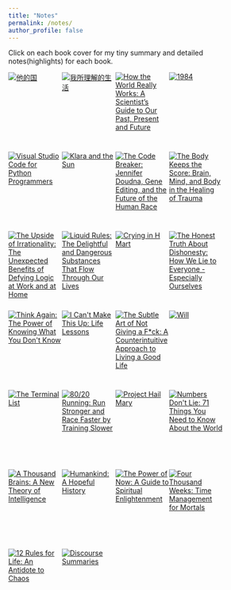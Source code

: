 ```yaml
---
title: "Notes"
permalink: /notes/
author_profile: false
---
```



Click on each book cover for my tiny summary and detailed notes(highlights) for each book. 


<!-- # 2022 -->

<!-- 

Put the newer one on top so that it will be in the same order as the Goodreads order. 

Read before 2022
----------------
Currently, two issues: 1) I don't see the static link for all books beyond the first 20 books; 2) Not sure how to display different years in this page. 

For issue 1). I can copy paste the link in the javascript part to get the complete list and save it to _notes.html. use print() in python to clean those escape strings. Save it to _notes_processed.html. Now I can use it to get all the books I want. Replace the picture size to the one used here: _S\w\d\d_ -> _SX98_

--------------------------------------------------
130 books on Aug 15, 2022 in _notes_processed.html
--------------------------------------------------

/notes/discourse-summaries

2022 Aug 
-----------

/notes/我所理解的生活
/notes/他的国
/notes/how-the-world-really-works

2022 july 
-----------

/notes/klara-and-the-sun
/notes/visual-studio-code-for-python-programmers
/notes/1984

2022 june 
-----------
/notes/the-upside-of-irrationality
/notes/the-body-keeps-the-score
/notes/the-code-breaker

2022 may 
-----------
/notes/crying-in-h-mart
/notes/liquid-rules


Edited Below
=============

2022 april 
-----------

/notes/think-again
/notes/i-can't-make-this-up
/notes/honest-truth
----------------------------------------
[Will - by Will Smith](/notes/will)
/notes/the-terminal-list
/notes/will
/notes/80_20-running
/notes/project-hail-mary
/notes/four-thousand-weeks.md
/notes/the-subtle-art-of-not-giving-a-f*ck

--------------------------------------------------------------------------------
1. [Numbers Don't Lie - by Vaclav Smil](/notes/numbers-don't-lie)

1. [A Thousand Brains - by Jeff Hawkins](/notes/a-thousand-brains)

1. [Humankind - by Rutger Bregman](/notes/humankind)

1. [The Power of Now - by Eckhart Tolle](/notes/the-power-of-now)

1. [12 Rules for Life - by Jordan B. Peterson](/notes/12-rules-for-life)


 -->

<style type="text/css" media="screen">
.gr_grid_container {
    /* customize grid container div here. eg: width: 500px; */
}

.gr_grid_book_container {
    /* customize book cover container div here */
    float: left;
    width: 108px;
    height: 160px;
    /* width: 147px;
    height: 240px; */
    padding: 0px 0px;
    overflow: hidden;
}
</style>


  <div class="gr_grid_container">
    <div class="gr_grid_book_container"><a title="他的国" rel="nofollow" href="/notes/他的国"><img alt="他的国" border="0" src="https://i.gr-assets.com/images/S/compressed.photo.goodreads.com/books/1373367257l/18171758._SX98_.jpg" /></a></div>
    <div class="gr_grid_book_container"><a title="我所理解的生活" rel="nofollow" href="/notes/我所理解的生活"><img alt="我所理解的生活" border="0" src="https://i.gr-assets.com/images/S/compressed.photo.goodreads.com/books/1385654751l/19024336._SX98_.jpg" /></a></div>
    <div class="gr_grid_book_container"><a title="How the World Really Works: A Scientist’s Guide to Our Past, Present and Future" rel="nofollow" href="/notes/how-the-world-really-works"><img alt="How the World Really Works: A Scientist’s Guide to Our Past, Present and Future" border="0" src="https://i.gr-assets.com/images/S/compressed.photo.goodreads.com/books/1641444915l/56587388._SX98_.jpg" /></a></div>
    <div class="gr_grid_book_container"><a title="1984" rel="nofollow" href="/notes/1984"><img alt="1984" border="0" src="https://i.gr-assets.com/images/S/compressed.photo.goodreads.com/books/1532714506l/40961427._SX98_.jpg" /></a> </div>
    <div class="gr_grid_book_container"><a title="Visual Studio Code for Python Programmers" rel="nofollow" href="/notes/visual-studio-code-for-python-programmers"><img alt="Visual Studio Code for Python Programmers" border="0" src="https://i.gr-assets.com/images/S/compressed.photo.goodreads.com/books/1623118657l/55895023._SX98_.jpg" /></a> </div>
    <div class="gr_grid_book_container"><a title="Klara and the Sun" rel="nofollow" href="/notes/klara-and-the-sun"><img alt="Klara and the Sun" border="0" src="https://i.gr-assets.com/images/S/compressed.photo.goodreads.com/books/1603206535l/54120408._SX98_.jpg" /></a> </div>
    <div class="gr_grid_book_container"><a title="The Code Breaker: Jennifer Doudna, Gene Editing, and the Future of the Human Race" rel="nofollow" href="/notes/the-code-breaker"><img alt="The Code Breaker: Jennifer Doudna, Gene Editing, and the Future of the Human Race" border="0" src="https://i.gr-assets.com/images/S/compressed.photo.goodreads.com/books/1610894755l/54968118._SX98_.jpg" /></a> </div>
    <div class="gr_grid_book_container"><a title="The Body Keeps the Score: Brain, Mind, and Body in the Healing of Trauma" rel="nofollow" href="/notes/the-body-keeps-the-score"><img alt="The Body Keeps the Score: Brain, Mind, and Body in the Healing of Trauma" border="0" src="https://i.gr-assets.com/images/S/compressed.photo.goodreads.com/books/1594559067l/18693771._SX98_.jpg" /></a> </div>
    <div class="gr_grid_book_container"><a title="The Upside of Irrationality: The Unexpected Benefits of Defying Logic at Work and at Home" rel="nofollow" href="/notes/the-upside-of-irrationality"><img alt="The Upside of Irrationality: The Unexpected Benefits of Defying Logic at Work and at Home" border="0" src="https://i.gr-assets.com/images/S/compressed.photo.goodreads.com/books/1268511997l/7815744._SX98_.jpg" /></a> </div>
    <div class="gr_grid_book_container"><a title="Liquid Rules: The Delightful and Dangerous Substances That Flow Through Our Lives" rel="nofollow" href="/notes/liquid-rules"><img alt="Liquid Rules: The Delightful and Dangerous Substances That Flow Through Our Lives" border="0" src="https://i.gr-assets.com/images/S/compressed.photo.goodreads.com/books/1519637292l/35721140._SX98_.jpg" /></a> </div>
    <div class="gr_grid_book_container"><a title="Crying in H Mart" rel="nofollow" href="/notes/crying-in-h-mart"><img alt="Crying in H Mart" border="0" src="https://i.gr-assets.com/images/S/compressed.photo.goodreads.com/books/1601937850l/54814676._SX98_.jpg" /></a> </div>
    <div class="gr_grid_book_container"><a title="The Honest Truth About Dishonesty: How We Lie to Everyone - Especially Ourselves" rel="nofollow" href="/notes/honest-truth"><img alt="The Honest Truth About Dishonesty: How We Lie to Everyone - Especially Ourselves" border="0" src="https://i.gr-assets.com/images/S/compressed.photo.goodreads.com/books/1331070373l/13426114._SX98_.jpg" /></a></div>
    <div class="gr_grid_book_container"><a title="Think Again: The Power of Knowing What You Don't Know" rel="nofollow" href="/notes/think-again"><img alt="Think Again: The Power of Knowing What You Don't Know" border="0" src="https://i.gr-assets.com/images/S/compressed.photo.goodreads.com/books/1602574232l/55539565._SX98_.jpg" /></a></div>
    <div class="gr_grid_book_container"><a title="I Can't Make This Up: Life Lessons" rel="nofollow" href="/notes/i-can't-make-this-up"><img alt="I Can't Make This Up: Life Lessons" border="0" src="https://i.gr-assets.com/images/S/compressed.photo.goodreads.com/books/1493503674l/33347428._SX98_.jpg" /></a></div>
    <div class="gr_grid_book_container"><a title="The Subtle Art of Not Giving a F*ck: A Counterintuitive Approach to Living a Good Life" rel="nofollow" href="/notes/the-subtle-art-of-not-giving-a-f*ck"><img alt="The Subtle Art of Not Giving a F*ck: A Counterintuitive Approach to Living a Good Life" border="0" src="https://i.gr-assets.com/images/S/compressed.photo.goodreads.com/books/1465761302l/28257707._SX98_.jpg" /></a></div>
    <div class="gr_grid_book_container"><a title="Will" rel="nofollow" href="/notes/will"><img alt="Will" border="0" src="https://i.gr-assets.com/images/S/compressed.photo.goodreads.com/books/1624126289l/58375739._SX98_.jpg" /></a></div>
    <div class="gr_grid_book_container"><a title="The Terminal List (Terminal List, #1)" rel="nofollow" href="/notes/the-terminal-list"><img alt="The Terminal List" border="0" src="https://i.gr-assets.com/images/S/compressed.photo.goodreads.com/books/1520163970l/35297106._SX98_.jpg" /></a></div>
    <div class="gr_grid_book_container"><a title="80/20 Running: Run Stronger and Race Faster by Training Slower" rel="nofollow" href="/notes/80_20-running"><img alt="80/20 Running: Run Stronger and Race Faster by Training Slower" border="0" src="https://i.gr-assets.com/images/S/compressed.photo.goodreads.com/books/1398027298l/20821042._SX98_.jpg" /></a></div>
    <div class="gr_grid_book_container"><a title="Project Hail Mary" rel="nofollow" href="/notes/project-hail-mary"><img alt="Project Hail Mary" border="0" src="https://i.gr-assets.com/images/S/compressed.photo.goodreads.com/books/1597695864l/54493401._SX98_.jpg" /></a></div>
    <div class="gr_grid_book_container"><a title="Numbers Don't Lie: 71 Things You Need to Know About the World" rel="nofollow" href="/notes/numbers-don't-lie"><img alt="Numbers Don't Lie: 71 Things You Need to Know About the World" border="0" src="https://i.gr-assets.com/images/S/compressed.photo.goodreads.com/books/1598804527l/50705179._SX98_.jpg" /></a></div>
    <div class="gr_grid_book_container"><a title="A Thousand Brains: A New Theory of Intelligence" rel="nofollow" href="/notes/a-thousand-brains"><img alt="A Thousand Brains: A New Theory of Intelligence" border="0" src="https://i.gr-assets.com/images/S/compressed.photo.goodreads.com/books/1609237769l/54503521._SX98_.jpg" /></a></div>
    <div class="gr_grid_book_container"><a title="Humankind: A Hopeful History" rel="nofollow" href="/notes/humankind"><img alt="Humankind: A Hopeful History" border="0" src="https://i.gr-assets.com/images/S/compressed.photo.goodreads.com/books/1577251406l/52879286._SX98_.jpg" /></a></div>
    <div class="gr_grid_book_container"><a title="The Power of Now: A Guide to Spiritual Enlightenment" rel="nofollow" href="/notes/the-power-of-now"><img alt="The Power of Now: A Guide to Spiritual Enlightenment" border="0" src="https://i.gr-assets.com/images/S/compressed.photo.goodreads.com/books/1386925535l/6708._SX98_.jpg" /></a></div>
    <div class="gr_grid_book_container"><a title="Four Thousand Weeks: Time Management for Mortals" rel="nofollow" href="/notes/four-thousand-weeks"><img alt="Four Thousand Weeks: Time Management for Mortals" border="0" src="https://i.gr-assets.com/images/S/compressed.photo.goodreads.com/books/1627425434l/54785515._SX98_.jpg" /></a></div>
    <div class="gr_grid_book_container"><a title="12 Rules for Life: An Antidote to Chaos" rel="nofollow" href="/notes/12-rules-for-life"><img alt="12 Rules for Life: An Antidote to Chaos" border="0" src="https://i.gr-assets.com/images/S/compressed.photo.goodreads.com/books/1512705866l/30257963._SX98_.jpg" /></a></div>
    <div class="gr_grid_book_container"><a title="Discourse Summaries" rel="nofollow" href="/notes/discourse-summaries"><img alt="Discourse Summaries" border="0" src="https://i.gr-assets.com/images/S/compressed.photo.goodreads.com/books/1348456310l/1263497._SX98_.jpg" /></a></div>
  <!-- <noscript><br/>Share <a rel="nofollow" href="/">book reviews</a> and ratings with Cheng, and even join a <a rel="nofollow" href="/group">book club</a> on Goodreads.</noscript> -->
  </div>